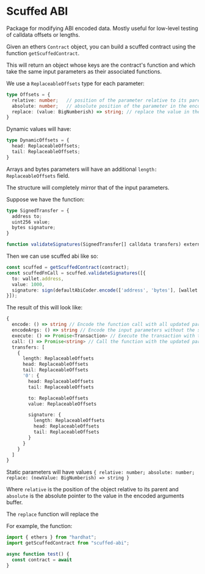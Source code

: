 # Scuffed ABI

Package for modifying ABI encoded data. Mostly useful for low-level testing of calldata offsets or lengths.

Given an ethers `Contract` object, you can build a scuffed contract using the function `getScuffedContract`.

This will return an object whose keys are the contract's function and which take the same input parameters as their associated functions.

We use a `ReplaceableOffsets` type for each parameter:

```typescript
type Offsets = {
  relative: number;   // position of the parameter relative to its parent
  absolute: number;   // absolute position of the parameter in the encoded args
  replace: (value: BigNumberish) => string; // replace the value in the encoded args
}
```

Dynamic values will have:

```typescript
type DynamicOffsets = {
  head: ReplaceableOffsets;
  tail: ReplaceableOffsets;
}
```

Arrays and bytes parameters will have an additional `length: ReplaceableOffsets` field.

The structure will completely mirror that  of the input parameters.

Suppose we have the function:

```typescript
type SignedTransfer = {
  address to;
  uint256 value;
  bytes signature;
}

function validateSignatures(SignedTransfer[] calldata transfers) external;
```

Then we can use scuffed abi like so:
```typescript
const scuffed = getScuffedContract(contract);
const scuffedFnCall = scuffed.validateSignatures([{
  to: wallet.address,
  value: 1000,
  signature: sign(defaultAbiCoder.encode(['address', 'bytes'], [wallet.address, 1000]))
}]);
```

The result of this will look like:
```typescript
{
  encode: () => string // Encode the function call with all updated parameters
  encodeArgs: () => string // Encode the input parameters without the selector
  execute: () => Promise<Transaction> // Execute the transaction with the updated parameters
  call: () => Promise<string> // Call the function with the updated parameters
  transfers: [
    {
      length: ReplaceableOffsets
      head: ReplaceableOffsets
      tail: ReplaceableOffsets
      '0': {
        head: ReplaceableOffsets
        tail: ReplaceableOffsets

        to: ReplaceableOffsets
        value: ReplaceableOffsets

        signature: {
          length: ReplaceableOffsets
          head: ReplaceableOffsets
          tail: ReplaceableOffsets
        }
      }
    }
  ]
}
```



Static parameters will have values `{ relative: number; absolute: number; replace: (newValue: BigNumberish) => string }`

Where `relative` is the position of the object relative to its parent and `absolute` is the absolute pointer to the value in the encoded arguments buffer.

The `replace` function will replace the 

For example, the function:

```ts
import { ethers } from "hardhat";
import getScuffedContract from "scuffed-abi";

async function test() {
  const contract = await 
}

```
